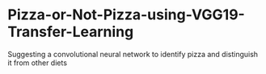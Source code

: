 # Pizza-or-Not-Pizza-using-VGG19-Transfer-Learning
Suggesting a convolutional neural network to identify pizza and distinguish it from other diets
